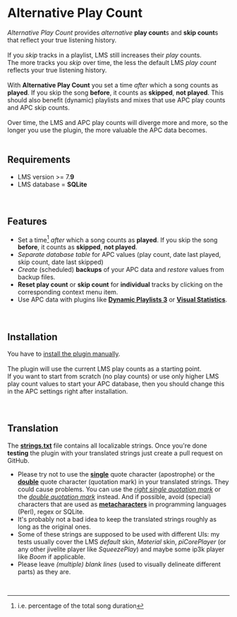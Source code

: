 Alternative Play Count
====

*Alternative Play Count* provides *alternative* **play count**s and **skip count**s that reflect your true listening history.<br><br>
If you *skip* tracks in a playlist, LMS still increases their *play* counts.<br>
The more tracks you *skip* over time, the less the default LMS *play count* reflects your true listening history.<br><br>
With **Alternative Play Count** you set a time *after* which a song counts as **played**. If you skip the song **before**, it counts as **skipped**, **not played**. This should also benefit (dynamic) playlists and mixes that use APC play counts and APC skip counts.<br><br>
Over time, the LMS and APC play counts will diverge more and more, so the longer you use the plugin, the more valuable the APC data becomes.
<br><br>

## Requirements

- LMS version >= 7.**9**
- LMS database = **SQLite**
<br><br><br>


## Features
- Set a time[^1] *after* which a song counts as **played**. If you skip the song **before**, it counts as **skipped**, **not played**.
- *Separate database table* for APC values (play count, date last played, skip count, date last skipped)
- *Create* (scheduled) **backups** of your APC data and *restore* values from backup files.
- **Reset play count** or **skip count** for **individual** tracks by clicking on the corresponding context menu item.
- Use APC data with plugins like [**Dynamic Playlists 3**](https://github.com/AF-1/lms-dynamicplaylists) or [**Visual Statistics**](https://github.com/AF-1/lms-visualstatistics).
<br><br><br>

[^1]: i.e. percentage of the total song duration

## Installation

You have to [install the plugin manually](https://github.com/AF-1/sobras/wiki/Manual-installation-of-LMS-plugins).<br><br>
The plugin will use the current LMS play counts as a starting point.<br>
If you want to start from scratch (no play counts) or use only higher LMS play count values to start your APC database, then you should change this in the APC settings right after installation.
<br><br><br>


## Translation
The [**strings.txt**](https://github.com/AF-1/lms-alternativeplaycount/blob/main/AlternativePlayCount/strings.txt) file contains all localizable strings. Once you're done **testing** the plugin with your translated strings just create a pull request on GitHub.<br>
* Please try not to use the [**single**](https://www.fileformat.info/info/unicode/char/27/index.htm) quote character (apostrophe) or the [**double**](https://www.fileformat.info/info/unicode/char/0022/index.htm) quote character (quotation mark) in your translated strings. They could cause problems. You can use the [*right single quotation mark*](https://www.fileformat.info/info/unicode/char/2019/index.htm) or the [*double quotation mark*](https://www.fileformat.info/info/unicode/char/201d/index.htm) instead. And if possible, avoid (special) characters that are used as [**metacharacters**](https://en.wikipedia.org/wiki/Metacharacter) in programming languages (Perl), regex or SQLite.
* It's probably not a bad idea to keep the translated strings roughly as long as the original ones.<br>
* Some of these strings are supposed to be used with different UIs: my tests usually cover the LMS *default* skin, *Material* skin, *piCorePlayer* (or any other jivelite player like *SqueezePlay*) and maybe some ip3k player like *Boom* if applicable.
* Please leave *(multiple) blank lines* (used to visually delineate different parts) as they are.
<br>
